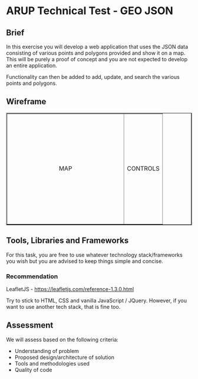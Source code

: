 # ARUP Technical Test - GEO JSON

## Brief

In this exercise you will develop a web application that uses the JSON data consisting of various points and polygons provided and show it on a map. This will be purely a proof of concept and you are not expected to develop an entire application.

Functionality can then be added to add, update, and search the various points and polygons.

## Wireframe

<table border="2">
<tr>
    <td width="300px" height="300px" align="center">MAP</td>
    <td width="50px">CONTROLS</td>
</tr>
</table>

## Tools, Libraries and Frameworks

For this task, you are free to use whatever technology stack/frameworks you wish but you are advised to keep things simple and concise.

### Recommendation

LeafletJS - https://leafletjs.com/reference-1.3.0.html

Try to stick to HTML, CSS and vanilla JavaScript / JQuery. However, if you want to use another tech stack, that is fine too.

## Assessment

We will assess based on the following criteria:
- Understanding of problem
- Proposed design/architecture of solution
- Tools and methodologies used
- Quality of code